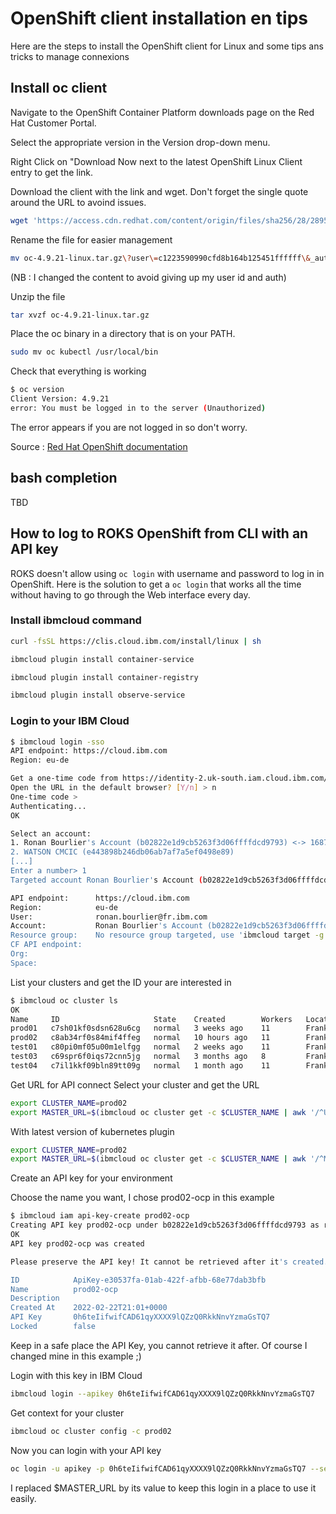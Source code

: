 # OpenShift client installation en tips

Here are the steps to install the OpenShift client for Linux and some tips ans tricks to manage connexions

## Install oc client

Navigate to the OpenShift Container Platform downloads page on the Red Hat Customer Portal.

Select the appropriate version in the Version drop-down menu.

Right Click on "Download Now next to the latest OpenShift Linux Client entry to get the link.

Download the client with the link and wget. Don't forget the single quote around the URL to avoind issues.

```sh
wget 'https://access.cdn.redhat.com/content/origin/files/sha256/28/2895de3bb4a9d9a68aa6e48c06ffaed21f81c7341a78e81fddd7c50eaca08c1b/oc-4.9.21-linux.tar.gz?user=c1223590990cfd8b164b125451ffffff&_auth_=1645565566_0d7edf2fef35f7623fa3dd411c310666'
```

Rename the file for easier management

```sh
mv oc-4.9.21-linux.tar.gz\?user\=c1223590990cfd8b164b125451ffffff\&_auth_\=1645565566_0d7edf2fef35f7623fa3dd411c310666 oc-4.9.21-linux.tar.gz
```

(NB : I changed the content to avoid giving up my user id and auth)

Unzip the file

```sh
tar xvzf oc-4.9.21-linux.tar.gz
```

Place the oc binary in a directory that is on your PATH.

```sh
sudo mv oc kubectl /usr/local/bin
```

Check that everything is working

```sh
$ oc version
Client Version: 4.9.21
error: You must be logged in to the server (Unauthorized)
```

The error appears if you are not logged in so don't worry.

Source : [Red Hat OpenShift documentation](https://docs.openshift.com/container-platform/4.8/cli_reference/openshift_cli/getting-started-cli.html)

## bash completion

TBD

## How to log to ROKS OpenShift from CLI with an API key

ROKS doesn't allow using `oc login` with username and password to log in in OpenShift. Here is the solution to get a `oc login` that works all the time without having to go through the Web interface every day.

### Install ibmcloud command

```sh
curl -fsSL https://clis.cloud.ibm.com/install/linux | sh

ibmcloud plugin install container-service

ibmcloud plugin install container-registry

ibmcloud plugin install observe-service
```


### Login to your IBM Cloud

```sh
$ ibmcloud login -sso
API endpoint: https://cloud.ibm.com
Region: eu-de

Get a one-time code from https://identity-2.uk-south.iam.cloud.ibm.com/identity/passcode to proceed.
Open the URL in the default browser? [Y/n] > n
One-time code >
Authenticating...
OK

Select an account:
1. Ronan Bourlier's Account (b02822e1d9cb5263f3d06ffffdcd9793) <-> 1687099
2. WATSON CMCIC (e443898b246db06ab7af7a5ef0498e89)
[...]
Enter a number> 1
Targeted account Ronan Bourlier's Account (b02822e1d9cb5263f3d06ffffdcd9793) <-> 1687099

API endpoint:      https://cloud.ibm.com
Region:            eu-de
User:              ronan.bourlier@fr.ibm.com
Account:           Ronan Bourlier's Account (b02822e1d9cb5263f3d06ffffdcd9793) <-> 1687099
Resource group:    No resource group targeted, use 'ibmcloud target -g RESOURCE_GROUP'
CF API endpoint:
Org:
Space:
```

List your clusters and get the ID your are interested in

```sh
$ ibmcloud oc cluster ls
OK
Name     ID                     State    Created        Workers   Location    Version                 Resource Group Name   Provider
prod01   c7sh01kf0sdsn628u6cg   normal   3 weeks ago    11        Frankfurt   4.8.26_1542_openshift   default               vpc-gen2
prod02   c8ab34rf0s84mif4ffeg   normal   10 hours ago   11        Frankfurt   4.8.26_1542_openshift   default               vpc-gen2
test01   c80pi0mf05u00m1elfgg   normal   2 weeks ago    11        Frankfurt   4.8.26_1542_openshift   default               vpc-gen2
test03   c69spr6f0iqs72cnn5jg   normal   3 months ago   8         Frankfurt   4.8.26_1542_openshift   default               vpc-gen2
test04   c7il1kkf09bln89tt09g   normal   1 month ago    11        Frankfurt   4.8.26_1542_openshift   default               vpc-gen2
```

Get URL for API connect
Select your cluster and get the URL

```sh
export CLUSTER_NAME=prod02
export MASTER_URL=$(ibmcloud oc cluster get -c $CLUSTER_NAME | awk '/^URL:/ {print $2}')
```

With latest version of kubernetes plugin

```sh
export CLUSTER_NAME=prod02
export MASTER_URL=$(ibmcloud oc cluster get -c $CLUSTER_NAME | awk '/^Master URL:/ {print $3}')
```

Create an API key for your environment

Choose the name you want, I chose prod02-ocp in this example

```sh
$ ibmcloud iam api-key-create prod02-ocp
Creating API key prod02-ocp under b02822e1d9cb5263f3d06ffffdcd9793 as ronan.bourlier@fr.ibm.com...
OK
API key prod02-ocp was created

Please preserve the API key! It cannot be retrieved after it's created.

ID            ApiKey-e30537fa-01ab-422f-afbb-68e77dab3bfb
Name          prod02-ocp
Description
Created At    2022-02-22T21:01+0000
API Key       0h6teIifwifCAD61qyXXXX9lQZzQ0RkkNnvYzmaGsTQ7
Locked        false
```

Keep in a safe place the API Key, you cannot retrieve it after. Of course I changed mine in this example ;)

Login with this key in IBM Cloud

```sh
ibmcloud login --apikey 0h6teIifwifCAD61qyXXXX9lQZzQ0RkkNnvYzmaGsTQ7
```

Get context for your cluster

```sh
ibmcloud oc cluster config -c prod02
```

Now you can login with your API key

```sh
oc login -u apikey -p 0h6teIifwifCAD61qyXXXX9lQZzQ0RkkNnvYzmaGsTQ7 --server=https://c100-e.eu-de.containers.cloud.ibm.com:31683
```

I replaced $MASTER_URL by its value to keep this login in a place to use it easily.


